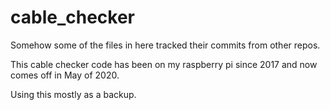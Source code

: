 # cable_checker

Somehow some of the files in here tracked their commits from other repos.

This cable checker code has been on my raspberry pi since 2017 and now comes off in May of 2020.

Using this mostly as a backup.

